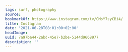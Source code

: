 ```yaml
---
tags: surf, photography
source:
bookmarkOf: https://www.instagram.com/tv/CMsY7syCBi4/
title: Instagram
date: '2021-06-28T08:01:00+02:00'
headImage:
uuid: 7a97ba44-2abd-45e7-b2be-5144d9668977
description: ''
---
```


